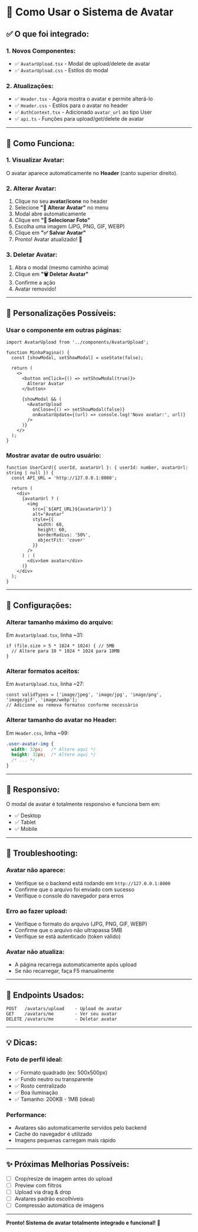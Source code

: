 # 📸 Como Usar o Sistema de Avatar

## ✅ O que foi integrado:

### **1. Novos Componentes:**
- ✅ `AvatarUpload.tsx` - Modal de upload/delete de avatar
- ✅ `AvatarUpload.css` - Estilos do modal

### **2. Atualizações:**
- ✅ `Header.tsx` - Agora mostra o avatar e permite alterá-lo
- ✅ `Header.css` - Estilos para o avatar no header
- ✅ `AuthContext.tsx` - Adicionado `avatar_url` ao tipo User
- ✅ `api.ts` - Funções para upload/get/delete de avatar

---

## 🚀 Como Funciona:

### **1. Visualizar Avatar:**
O avatar aparece automaticamente no **Header** (canto superior direito).

### **2. Alterar Avatar:**
1. Clique no seu **avatar/ícone** no header
2. Selecione **"📸 Alterar Avatar"** no menu
3. Modal abre automaticamente
4. Clique em **"📁 Selecionar Foto"**
5. Escolha uma imagem (JPG, PNG, GIF, WEBP)
6. Clique em **"✅ Salvar Avatar"**
7. Pronto! Avatar atualizado! 🎉

### **3. Deletar Avatar:**
1. Abra o modal (mesmo caminho acima)
2. Clique em **"🗑️ Deletar Avatar"**
3. Confirme a ação
4. Avatar removido!

---

## 🎨 Personalizações Possíveis:

### **Usar o componente em outras páginas:**

```tsx
import AvatarUpload from '../components/AvatarUpload';

function MinhaPagina() {
  const [showModal, setShowModal] = useState(false);

  return (
    <>
      <button onClick={() => setShowModal(true)}>
        Alterar Avatar
      </button>

      {showModal && (
        <AvatarUpload 
          onClose={() => setShowModal(false)}
          onAvatarUpdate={(url) => console.log('Novo avatar:', url)}
        />
      )}
    </>
  );
}
```

### **Mostrar avatar de outro usuário:**

```tsx
function UserCard({ userId, avatarUrl }: { userId: number, avatarUrl: string | null }) {
  const API_URL = 'http://127.0.0.1:8000';

  return (
    <div>
      {avatarUrl ? (
        <img 
          src={`${API_URL}${avatarUrl}`} 
          alt="Avatar" 
          style={{
            width: 60,
            height: 60,
            borderRadius: '50%',
            objectFit: 'cover'
          }}
        />
      ) : (
        <div>Sem avatar</div>
      )}
    </div>
  );
}
```

---

## 🔧 Configurações:

### **Alterar tamanho máximo do arquivo:**

Em `AvatarUpload.tsx`, linha ~31:
```tsx
if (file.size > 5 * 1024 * 1024) { // 5MB
  // Altere para 10 * 1024 * 1024 para 10MB
}
```

### **Alterar formatos aceitos:**

Em `AvatarUpload.tsx`, linha ~27:
```tsx
const validTypes = ['image/jpeg', 'image/jpg', 'image/png', 'image/gif', 'image/webp'];
// Adicione ou remova formatos conforme necessário
```

### **Alterar tamanho do avatar no Header:**

Em `Header.css`, linha ~99:
```css
.user-avatar-img {
  width: 32px;   /* Altere aqui */
  height: 32px;  /* Altere aqui */
  /* ... */
}
```

---

## 📱 Responsivo:

O modal de avatar é totalmente responsivo e funciona bem em:
- ✅ Desktop
- ✅ Tablet
- ✅ Mobile

---

## 🐛 Troubleshooting:

### **Avatar não aparece:**
- Verifique se o backend está rodando em `http://127.0.0.1:8000`
- Confirme que o arquivo foi enviado com sucesso
- Verifique o console do navegador para erros

### **Erro ao fazer upload:**
- Verifique o formato do arquivo (JPG, PNG, GIF, WEBP)
- Confirme que o arquivo não ultrapassa 5MB
- Verifique se está autenticado (token válido)

### **Avatar não atualiza:**
- A página recarrega automaticamente após upload
- Se não recarregar, faça F5 manualmente

---

## 🎯 Endpoints Usados:

```
POST   /avatars/upload    - Upload de avatar
GET    /avatars/me        - Ver seu avatar
DELETE /avatars/me        - Deletar avatar
```

---

## 💡 Dicas:

### **Foto de perfil ideal:**
- ✅ Formato quadrado (ex: 500x500px)
- ✅ Fundo neutro ou transparente
- ✅ Rosto centralizado
- ✅ Boa iluminação
- ✅ Tamanho: 200KB - 1MB (ideal)

### **Performance:**
- Avatares são automaticamente servidos pelo backend
- Cache do navegador é utilizado
- Imagens pequenas carregam mais rápido

---

## ✨ Próximas Melhorias Possíveis:

- [ ] Crop/resize de imagem antes do upload
- [ ] Preview com filtros
- [ ] Upload via drag & drop
- [ ] Avatares padrão escolhíveis
- [ ] Compressão automática de imagens

---

**Pronto! Sistema de avatar totalmente integrado e funcional!** 🎊


